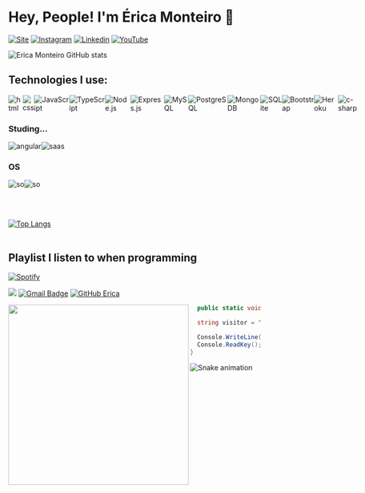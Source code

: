 # Hey, People! I'm Érica Monteiro 🤗
[![Site](https://img.shields.io/website?label=erica7dev.com&style=for-the-badge&url=https://https://github.com/erica7dev)](https://github.com/erica7dev)
[![Instagram](https://img.shields.io/badge/Instagram-E4405F?style=for-the-badge&logo=instagram&logoColor=white)](https://www.instagram.com/erica7dev/)
[![Linkedin](https://img.shields.io/badge/LinkedIn-0077B5?style=for-the-badge&logo=linkedin&logoColor=white)](https://www.linkedin.com/in/erica7dev/)
[![YouTube](https://img.shields.io/badge/YouTube-FF0000?style=for-the-badge&logo=youtube&logoColor=white)](https://www.youtube.com/channel/UC_9Vc9ZlTFktgzfVERtZA3A)

![Erica Monteiro GitHub stats](https://github-readme-stats.vercel.app/api?username=erica7dev&show_icons=true&theme=highcontrast)

## Technologies I use:
<div style="display:flex; align-items:space around;"><br>
    <img align="center" alt="html" src="https://img.shields.io/badge/HTML-239120?style=for-the-badge&logo=html5&logoColor=white">
    <img align="center" alt="css" src="https://img.shields.io/badge/CSS-239120?&style=for-the-badge&logo=css3&logoColor=white">
    <img align="center" alt="JavaScript" src="https://img.shields.io/badge/JavaScript-323330?style=for-the-badge&logo=javascript&logoColor=F7DF1E">
    <img align="center" alt="TypeScript" src="https://img.shields.io/badge/TypeScript-007ACC?style=for-the-badge&logo=typescript&logoColor=white">
    <img align="center" alt="Node.js" src="https://img.shields.io/badge/Node.js-43853D?style=for-the-badge&logo=node.js&logoColor=white">
    <img align="center" alt="Express.js" src="https://img.shields.io/badge/Express.js-404D59?style=for-the-badge">
    <img align="center" alt="MySQL" src="https://img.shields.io/badge/MySQL-00000F?style=for-the-badge&logo=mysql&logoColor=white">
    <img align="center" alt="PostgreSQL" src="https://img.shields.io/badge/PostgreSQL-316192?style=for-the-badge&logo=postgresql&logoColor=white">
    <img align="center" alt="MongoDB" src="https://img.shields.io/badge/MongoDB-4EA94B?style=for-the-badge&logo=mongodb&logoColor=white">
    <img align="center" alt="SQLite" src="https://img.shields.io/badge/SQLite-07405E?style=for-the-badge&logo=sqlite&logoColor=white">
    <img align="center" alt="Bootstrap" src="https://img.shields.io/badge/Bootstrap-563D7C?style=for-the-badge&logo=bootstrap&logoColor=white">
    <img align="center" alt="Heroku" src="https://img.shields.io/badge/Heroku-430098?style=for-the-badge&logo=heroku&logoColor=white">
    <img align="center" alt="c-sharp" src="https://img.shields.io/badge/C%23-239120?style=for-the-badge&logo=c-sharp&logoColor=white">
</div>

### Studing...

<div style="display:flex; align-items:space around;">
    <img align="center" alt="angular" src="https://img.shields.io/badge/Angular-DD0031?style=for-the-badge&logo=angular&logoColor=white">
    <img align="center" alt="saas" src="https://img.shields.io/badge/Sass-CC6699?style=for-the-badge&logo=sass&logoColor=white">                                        </div>     
    
    
### OS
<div style="display:flex; align-items:space around;">
    <img align="center" alt="so" src="https://img.shields.io/badge/Windows-0078D6?style=for-the-badge&logo=windows&logoColor=white">
    <img align="center" alt="so" src="https://img.shields.io/badge/Ubuntu-E95420?style=for-the-badge&logo=ubuntu&logoColor=white">
 </div>            

<br><br>

[![Top Langs](https://github-readme-stats.vercel.app/api/top-langs/?username=erica7dev&theme=radical)](https://github.com/erica7dev/github-readme-stats) <br><br>

## Playlist I listen to when programming

[![Spotify](https://img.shields.io/badge/Spotify-1ED760?&style=for-the-badge&logo=spotify&logoColor=white)](https://open.spotify.com/user/xxjupl6z0r7uutaxzxq7bspzp)

![](https://komarev.com/ghpvc/?username=erica7dev&color=006bed)
[![Gmail Badge](https://img.shields.io/badge/-ericadeveloper@outlook.com-006bed?style=flat-square&logo=Gmail&logoColor=white&link=mailto:ericadeveloper@outlook.com)](mailto:ericadeveloper@outlook.com)
[![GitHub Erica]( https://img.shields.io/github/followers/erica7dev?label=follow&style=social)](https://github.com/erica7dev)

<div>
 <img align="left" width="360" src="https://c.tenor.com/mG7yqWOzOmAAAAAd/goth-creepy.gif" />

```c#
  public static void Main(String[] args) {

  string visitor = "Welcome to my network!";

  Console.WriteLine(visitor + "Thank you for the visit! :P");
  Console.ReadKey();
}
```
</div>

    
![Snake animation](https://github.com/eagrundy/eagrundy/blob/output/github-contribution-grid-snake.svg)
    

